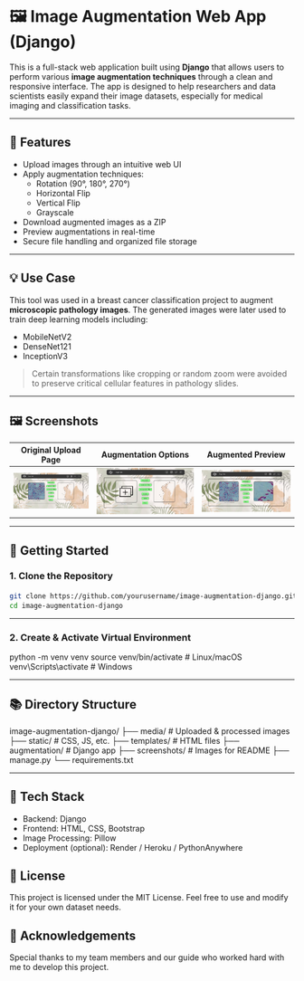 # 🖼️ Image Augmentation Web App (Django)

This is a full-stack web application built using **Django** that allows users to perform various **image augmentation techniques** through a clean and responsive interface. The app is designed to help researchers and data scientists easily expand their image datasets, especially for medical imaging and classification tasks.

---

## 🔧 Features

- Upload images through an intuitive web UI
- Apply augmentation techniques:
  - Rotation (90°, 180°, 270°)
  - Horizontal Flip
  - Vertical Flip
  - Grayscale
- Download augmented images as a ZIP
- Preview augmentations in real-time
- Secure file handling and organized file storage

---

## 💡 Use Case

This tool was used in a breast cancer classification project to augment **microscopic pathology images**. The generated images were later used to train deep learning models including:
- MobileNetV2
- DenseNet121
- InceptionV3

> Certain transformations like cropping or random zoom were avoided to preserve critical cellular features in pathology slides.

---

## 🖼️ Screenshots

| Original Upload Page | Augmentation Options | Augmented Preview |
|----------------------|----------------------|-------------------|
| ![](screenshots/upload.png) | ![](screenshots/options.png) | ![](screenshots/result.png) |

---

## 🚀 Getting Started

### 1. Clone the Repository
```bash
git clone https://github.com/yourusername/image-augmentation-django.git
cd image-augmentation-django
```

---

### 2. Create & Activate Virtual Environment

python -m venv venv
source venv/bin/activate  # Linux/macOS
venv\Scripts\activate     # Windows

---

## 📚 Directory Structure

image-augmentation-django/
├── media/                  # Uploaded & processed images
├── static/                 # CSS, JS, etc.
├── templates/              # HTML files
├── augmentation/           # Django app
├── screenshots/            # Images for README
├── manage.py
└── requirements.txt

---

## 🧠 Tech Stack

* Backend: Django
* Frontend: HTML, CSS, Bootstrap
* Image Processing: Pillow
* Deployment (optional): Render / Heroku / PythonAnywhere

## 📜 License

This project is licensed under the MIT License. Feel free to use and modify it for your own dataset needs.

## 🙌 Acknowledgements

Special thanks to my team members and our guide who worked hard with me to develop this project.

